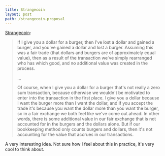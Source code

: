 ```yaml
---
title: Strangecoin
layout: post
path: /strangecoin-proposal
---
```


[Strangecoin](http://digitalinterface.blogspot.com/2014/03/strangecoin-proposal-for-nonlinear.html):

> If I give you a dollar for a burger, then I've lost a dollar and gained a burger, and you've gained a dollar and lost a burger. Assuming this was a fair trade (that dollars and burgers are of approximately equal value), then as a result of the transaction we've simply rearranged who has which good, and no additional value was created in the process.
>
> ...
>
> Of course, when I give you a dollar for a burger that's not really a zero sum transaction, because otherwise we wouldn't be motivated to enter into the transaction in the first place. I give you a dollar because I want the burger more than I want the dollar, and if you accept the trade it's because you want the dollar more than you want the burger, so in a fair exchange we both feel like we've come out ahead. In other words, there is some additional value in our fair exchange that is not accounted for in the burgers and the dollars alone. But if our bookkeeping method only counts burgers and dollars, then it's not accounting for the value that accrues in our transactions.

A very interesting idea. Not sure how I feel about this in practice, it's very cool to think about.
